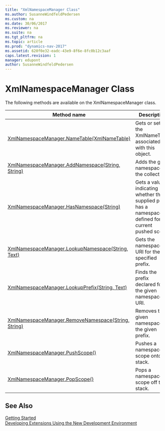 ```yaml
---
title: "XmlNamespaceManager Class"
ms.author: SusanneWindfeldPedersen
ms.custom: na
ms.date: 30/06/2017
ms.reviewer: na
ms.suite: na
ms.tgt_pltfrm: na
ms.topic: article
ms.prod: "dynamics-nav-2017"
ms.assetid: 620f0e32-eadc-43e9-8f6e-8fc0b12c3aaf
caps.latest.revision: 1
manager: edupont
author: SusanneWindfeldPedersen
---
```


# XmlNamespaceManager Class
The following methods are available on the XmlNamespaceManager class.  
  
|Method name|Description|  
|-----------|-----------|  
|[XmlNamespaceManager.NameTable(XmlNameTable)](xmlnamespacemanager-nametable-property.md)|Gets or sets the XmlNameTable associated with this object.|  
|[XmlNamespaceManager.AddNamespace(String, String)](xmlnamespacemanager-addnamespace-method.md)|Adds the given namespace to the collection.|  
|[XmlNamespaceManager.HasNamespace(String)](xmlnamespacemanager-hasnamespace-method.md)|Gets a value indicating whether the supplied prefix has a namespace defined for the current pushed scope.|  
|[XmlNamespaceManager.LookupNamespace(String, Text)](xmlnamespacemanager-lookupnamespace-method.md)|Gets the namespace URI for the specified prefix.|  
|[XmlNamespaceManager.LookupPrefix(String, Text)](xmlnamespacemanager-lookupprefix-method.md)|Finds the prefix declared for the given namespace URI.|  
|[XmlNamespaceManager.RemoveNamespace(String, String)](xmlnamespacemanager-removenamespace-method.md)|Removes the given namespace for the given prefix.|  
|[XmlNamespaceManager.PushScope()](xmlnamespacemanager-pushscope-method.md)|Pushes a namespace scope onto the stack.|  
|[XmlNamespaceManager.PopScope()](xmlnamespacemanager-popscope-method.md)|Pops a namespace scope off the stack.|  
## See Also
[Getting Started](../devenv-get-started.md)  
[Developing Extensions Using the New Development Environment](../devenv-dev-overview.md)  
